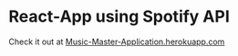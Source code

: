 # React-App using Spotify API
Check it out at [Music-Master-Application.herokuapp.com](https://music-master-application.herokuapp.com/)
